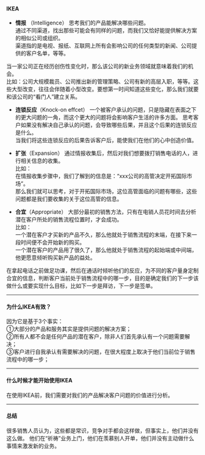 #### IKEA
- **情报** （Intelligence）
思考我们的产品能解决哪些问题。    
通过不同渠道，找出那些可能会有同样的问题，而我们又恰好能提供解决方案的相似公司或组织。    
渠道指的是电视、报纸、互联网上所有会影响公司的任何类型的新闻、公司提供的客户名单，等等。     
     
当一家公司正在经历创伤性变化时，那么该公司的新业务领域就意味着我们的机会。    
比如：公司大规模裁员、公司推出新的管理策略、公司有新的高层入职，等等。这些大型改变，往往会伴随着小型改变。要想第一时间知道这些变化，那么我们就要和该公司的“看门人”建立关系。
    
- **连锁反应**（Knock-on effcet）
一个被客户承认的问题，只是隐藏在表面之下的更大问题的一角，而这个更大的问题将会影响客户生活的许多方面。
思考客户如果没有解决自己承认的问题，会导致哪些后果，并且这个后果的连锁反应是什么。    
当我们将这些连锁反应的后果告诉客户后，能使我们在他们的心中创造价值。
    
- **扩张**（Expansion）
通过情报收集后，然后对我们想要拨打销售电话的人，进行相关信息的收集。    
比如：    
在情报收集步骤中，我们了解到的信息是：“xxx公司的高管决定开拓国际市场”。     
那么我们就可以思考，对于开拓国际市场，这位高管面临的问题有哪些，这些问题都是我们要收集的关于这位高管的信息。    
    
- **合宜**（Appropriate）
大部分最初的销售方法，只有在电销人员花时间去分析潜在客户所处的销售流程位置时，才会成功。    
比如：    
一个潜在客户才买新的产品不久，那么他就处于销售流程的末端，在接下来一段时间便不会开始新的购买。    
一个潜在客户的产品用了很久了，那么他就处于销售流程的起始端或中间端，他更愿意倾听购买新产品的益处。    
     
在拿起电话之前做足功课，然后在通话时倾听他们的反应，为不同的客户量身定制合宜的信息，判断客户当前处于销售流程中的哪一步，目的是确定我们的下一步该做什么或要实现什么目标，比如下一步是拜访，下一步是签单。
    
****
    
#### 为什么IKEA有效？
因为它是基于3个事实：    
①大部分的产品和服务其实是提供问题的解决方案；    
②所有人都不会是任何产品的潜在客户，除非人们首先承认有一个问题需要解决；    
③客户进行自我承认有需要解决的问题，在很大程度上取决于他们当前位于销售流程中的哪一步；    
    
****
#### 什么时候才能开始使用IKEA
在使用IKEA前，我们需要对我们的产品解决客户问题的价值进行分析。
    
****
     
#### 总结
很多销售人员认为，这些都是常识，竞争对手都会这样做，但事实上，他们并没有这么做。    他们在“祈祷”业务上门，他们在羡慕别人开单，他们并没有主动做什么事情来激发新的业务。